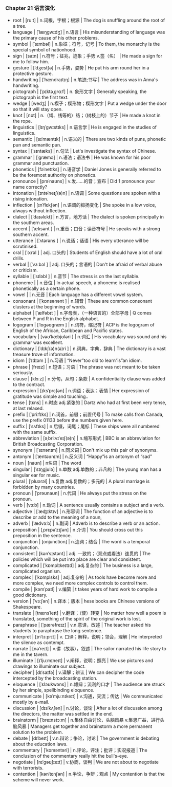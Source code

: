 ### Chapter 21 语言演化
- root | [ruːt] | n.词根，字根；根源 | The dog is snuffling around the root of a tree.
- language | [ˈlæŋɡwɪdʒ] | n.语言 | His misunderstanding of language was the primary cause of his other problems.
- symbol | [ˈsɪmbəl] | n.象征；符号，记号 | To them, the monarchy is the special symbol of nationhood.
- sign | [saɪn] | n.符号；征兆，迹象；手势 v.签（名） | He made a sign for me to follow him.
- gesture | [ˈdʒestʃə] | n.手势，姿势 | He put his arm round her in a protective gesture.
- handwriting | [ˈhændraɪtɪŋ] | n.笔迹;书写 | The address was in Anna's handwriting.
- pictograph | [ˈpɪktəˌgrɑːf] | n. 象形文字 | Generally speaking, the pictograph is the first text.
- wedge | [wedʒ] | n.楔子；楔形物；楔形文字 | Put a wedge under the door so that it will stay open.
- knot | [nɒt] | n.（绳、线等的）结；（树枝上的）节子 | He made a knot in the rope.
- linguistics | [lɪŋˈgwɪstɪks] | n.语言学 | He is engaged in the studies of linguistics.
- semantic | [sɪˈmæntɪk] | n.语义的 | There are two kinds of puns, phonetic pun and semantic pun.
- syntax | [ˈsɪntæks] | n.句法 | Let's investigate the syntax of Chinese.
- grammar | [ˈgræmə] | n.语法；语法书 | He was known for his poor grammar and punctuation.
- phonetics | [fəˈnetɪks] | n.语音学 | Daniel Jones is generally referred to be the foremost authority on phonetics.
- pronounce | [prəˈnaʊns] | v.发……的音；宣布 | Did 1 pronounce your name correctly?
- intonation | [ɪntəˈneɪʃ(ə)n] | n.语调 | Some questions are spoken with a rising intonation.
- inflection | [ɪnˈflɛkʃən] | n.语调的抑扬变化 | She spoke in a low voice, always without inflection.
- dialect | [ˈdaɪəlɛkt] | n.方言，地方话 | The dialect is spoken principally in the southern areas.
- accent | [ˈæksənt ] | n.重音；口音；读音符号 | He speaks with a strong southern accent.
- utterance | [ˈʌtərəns ] | n.说话；话语 | His every utterance will be scrutinised.
- oral | [ˈɔːrəl ] | adj. 口头的 | Students of English should have a lot of oral drills.
- verbal | [ˈvɜːbəl ] | adj. 口头的；言语的 | Don't be afraid of verbal abuse or criticism.
- syllable | [ˈsɪləbl ] | n.音节 | The stress is on the last syllable.
- phoneme |  | n.音位 | In actual speech, a phoneme is realised phonetically as a certain phone.
- vowel |  | n.元音 | Each language has a different vowel system.
- consonant | [ˈkɒnsənənt ] | n.辅音 | These are common consonant clusters at the beginning of words.
- alphabet | [ˈælfəbɪt ] | n.字母表，（一种语言的）全部字母 | Q comes between P and R in the English alphabet.
- logogram | [ˈlɒgəʊgræm ] | n.词符，缩记符 | ACP is the logogram of English of the African, Caribbean and Pacific states.
- vocabulary | [vəʊˈkæbjʊləri ] | n.词汇 | His vocabulary was sound and his grammar was excellent.
- dictionary | [ˈdɪkʃ(ə)n(ə)ri ] | n.词典，字典，辞典 | The dictionary is a vast treasure trove of information.
- idiom | [ˈɪdɪəm ] | n.习语 | “Never”too old to learn“is”an idiom.
- phrase | [freɪz] | n.短语；习语 | The phrase was not meant to be taken seriously.
- clause | [klɔːz] | n.分句，从句；条款 | A confidentiality clause was added to the contract.
- expression | [ɪksˈprɛʃən] | n.词语；表达；表情 | Her expression of gratitude was simple and touching..
- tense | [tɛns] | n.时态 adj.紧张的 | Dartz who had at first been very tense, at last relaxed.
- prefix | [ˈpriːfɪks] | n.词首，前缀；前置代号 | To make calls from Canada, use the prefix 01133 before the numbers given here.
- suffix | [ˈsʌfɪks] | n.后缀，词尾；尾标 | These ships were all numbered with the same suffix.
- abbreviation | [əˌbriːvɪˈeɪʃ(ə)n] | n.缩写形式 | BBC is an abbreviation for British Broadcasting Corporation.
- synonym | [ˈsɪnənɪm] | n.同义词 | Don't mix up this pair of synonyms.
- antonym | [ˈæntəʊnɪm] | n.反义词 | “Happy”is an antonym of “sad”
- noun | [naʊn] | n名词 | The word
- singular | [ˈsɪŋgjʊlə] | n.单数 adj.单数的；非凡的 | The young man has a singular ear for music.
- plural | [ˈplʊərəl] | n.复数 adj.复数的；多元的 | A plural marriage is forbidden by many countries.
- pronoun | [ˈprəʊnaʊn] | n.代词 | He always put the stress on the pronoun.
- verb | [vɜːb] | n.动词 | A sentence usually contains a subject and a verb.
- adjective | [ˈæʤɪktɪv] | n.形容词 | The function of an adjective is to describe or add to the meaning of a noun,
- adverb | [ˈædvɜːb] | n.副词 | Adverb is to describe a verb or an action.
- preposition | [ˌprɛpəˈzɪʃən] | n.介词 | You should cross out this preposition in the sentence.
- conjunction | [onjunction] | n.连词；结合 | The word is a temporal conjunction.
- consistent | [kənˈsɪstənt] | adj. —致的；（观点或看法）连贯的 | The policies which will be put into place are clear and consistent.
- complicated | [ˈkɒmplɪkeɪtɪd] | adj.复杂的 | The business is a large, complicated organism.
- complex | [ˈkɒmplɛks] | adj.复杂的 | As tools have become more and more complex, we need more complex controls to control them.
- compile | [kəmˈpaɪl] | v.编纂 | t takes years of hard work to compile a good dictionary.
- version | [ˈvɜːʃən] | n.译本；版本 | hese books are Chinese versions of Shakespeare.
- translate | [trænsˈleɪt] | v.翻译；（使）转变 | No matter how well a poem is translated, something of the spirit of the original work is lost.
- paraphrase | [ˈpærəfreɪz] | v.n.意译，改述 | The teacher asked his students to paraphrase the long sentence.
- interpret | [ɪnˈtɜːprɪt] | v. 口译；解释，说明；领会，理解 | He interpreted the silence as contempt.
- narrate | [nəˈreɪt] | v.讲（故事），叙述 | The sailor narrated his life story to me in the tavern.
- illuminate | [ɪˈljuːmɪneɪt] | v.阐释，说明；照亮 | We use pictures and drawings to illuminate our subject.
- decipher | [dɪˈsaɪfə] | v.译解；辨认 | We can decipher the code intercepted by the broadcasting station.
- eloquence | [ˈɛləʊkwəns] | n.雄辩；流利的口才 | The audience are struck by her simple, spellbinding eloquence.
- communicate | [kəˈmjuːnɪkeɪt] | v.沟通，交流；传达 | We communicated mostly by e-mail.
- discussion | [dɪsˈkʌʃən] | n.讨论，谈论 | After a lot of discussion among the directors, the matter was settled in the end.
- brainstorm | [ˈbreɪnstɔːm] | n.集体自由讨论，头脑风暴 v.集思广益，进行头脑风暴 | Managers get together and brainstorm a more permanent solution to the problem.
- debate | [dɪˈbeɪt] | v.n.辩论；争论，讨论 | The government is debating about the education laws.
- commentary | [ˈkɒməntəri] | n.评论，评注；批评；实况报道 | The conclusion of the commentary really hit the bull's-eye.
- negotiate | [nɪˈgəʊʃɪeɪt] | v.协商，谈判 | We are not about to negotiate with terrorists.
- contention | [kənˈtɛnʃən] | n.争论，争辩；观点 | My contention is that the scheme will never work.

